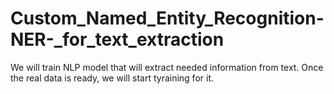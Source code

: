 # Custom_Named_Entity_Recognition-NER-_for_text_extraction
We will train NLP model that will extract needed information from text. Once the real data is ready, we will start tyraining for it.
